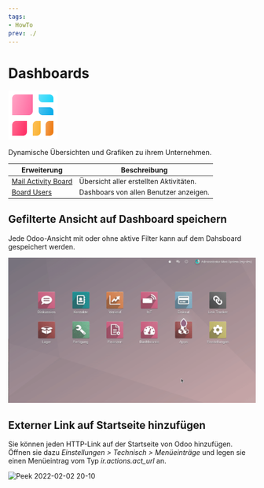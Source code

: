 ```yaml
---
tags:
- HowTo
prev: ./
---
```

# Dashboards
![icons_odoo_board](assets/icons_odoo_board.png)

Dynamische Übersichten und Grafiken zu ihrem Unternehmen.

| Erweiterung                                       | Beschreibung                            |
| ------------------------------------------------- | --------------------------------------- |
| [Mail Activity Board](Mail%20Activity%20Board.md) | Übersicht aller erstellten Aktivitäten. |
| [Board Users](Board%20Users.md)                      |     Dashboars von allen Benutzer anzeigen.                                    |

## Gefilterte Ansicht auf Dashboard speichern

Jede Odoo-Ansicht mit oder ohne aktive Filter kann auf dem Dahsboard gespeichert werden.

![Dashboards Beispiel Speichern](assets/Dashboards%20Beispiel%20Speichern.gif)

## Externer Link auf Startseite hinzufügen

Sie können jeden HTTP-Link auf der Startseite von Odoo hinzufügen. Öffnen sie dazu *Einstellungen > Technisch > Menüeinträge* und legen sie einen Menüeintrag vom Typ *ir.actions.act_url* an.

![Peek 2022-02-02 20-10](assets/Externer%20Link%20auf%20Startseite%20hinzufüge.gif)